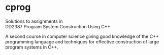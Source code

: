 # cprog

Solutions to assignments in <br/>
DD2387 Program System Construction Using C++

A second course in computer science giving good knowledge of the C++ programming language and techniques for effective construction of large program systems in C++.
